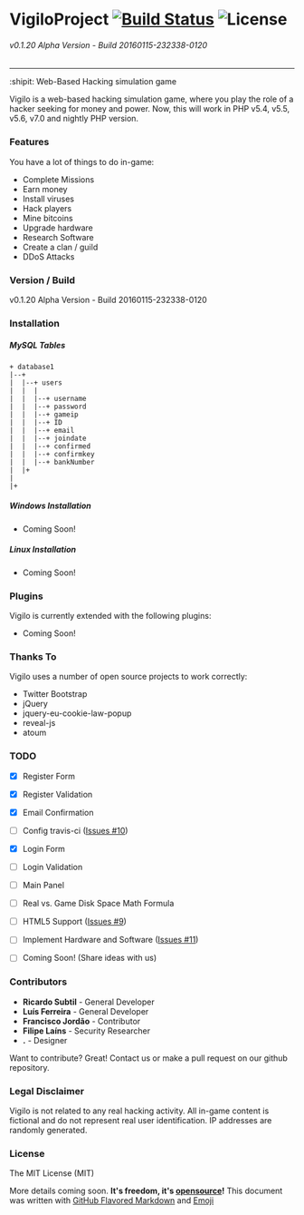 # VigiloProject [![Build Status](https://travis-ci.org/vigiloproject/vigilo.svg?branch=master)](https://travis-ci.org/vigiloproject/vigilo) ![License](https://img.shields.io/badge/License-MIT-lightgrey.svg)
###### v0.1.20 Alpha Version - Build 20160115-232338-0120
------------------------------------------
:shipit: Web-Based Hacking simulation game

Vigilo is a web-based hacking simulation game, where you play the role of a hacker seeking for money and power. Now, this will work in PHP v5.4, v5.5, v5.6, v7.0 and nightly PHP version.

### Features
You have a lot of things to do in-game:
  - Complete Missions
  - Earn money
  - Install viruses
  - Hack players
  - Mine bitcoins
  - Upgrade hardware
  - Research Software
  - Create a clan / guild
  - DDoS Attacks

### Version / Build
v0.1.20 Alpha Version - Build 20160115-232338-0120

### Installation

##### MySQL Tables
```
+ database1
|--+
|  |--+ users
|  |  |
|  |  |--+ username
|  |  |--+ password
|  |  |--+ gameip
|  |  |--+ ID
|  |  |--+ email
|  |  |--+ joindate
|  |  |--+ confirmed
|  |  |--+ confirmkey
|  |  |--+ bankNumber
|  |+
|
|+
```
##### Windows Installation
 - Coming Soon!
 
##### Linux Installation
 - Coming Soon!

### Plugins
Vigilo is currently extended with the following plugins:
* Coming Soon!

### Thanks To
Vigilo uses a number of open source projects to work correctly:

* Twitter Bootstrap
* jQuery
* jquery-eu-cookie-law-popup
* reveal-js
* atoum

### TODO
 - [x] Register Form
 - [x] Register Validation
 - [x] Email Confirmation
 - [ ] Config travis-ci ([Issues #10](https://github.com/vigiloproject/vigilo/issues/10))
 - [x] Login Form
 - [ ] Login Validation
 - [ ] Main Panel
 - [ ] Real vs. Game Disk Space Math Formula
 - [ ] HTML5 Support ([Issues #9](https://github.com/vigiloproject/vigilo/issues/9))
 - [ ] Implement Hardware and Software ([Issues #11](https://github.com/vigiloproject/vigilo/issues/11))
 - [ ] Coming Soon! (Share ideas with us)


### Contributors
 - **Ricardo Subtil** - General Developer
 - **Luís Ferreira** - General Developer
 - **Francisco Jordão** - Contributor
 - **Filipe Laíns** - Security Researcher
 - **.** - Designer

Want to contribute? Great! Contact us or make a pull request on our github repository.

### Legal Disclaimer
Vigilo is not related to any real hacking activity. All in-game content is fictional and do not represent real user identification. IP addresses are randomly generated.

### License
The MIT License (MIT)


More details coming soon. **It's freedom, it's [opensource](https://opensource.org/)!**
This document was written with [GitHub Flavored Markdown](https://guides.github.com/features/mastering-markdown/) and [Emoji](http://www.emoji-cheat-sheet.com/)
